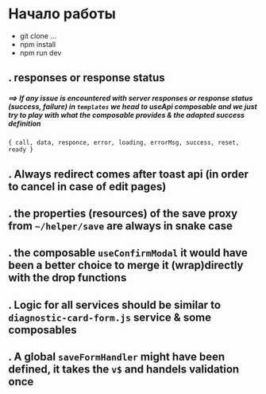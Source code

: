 # Начало работы

- git clone ...
- npm install
- npm run dev


## . responses or response status 
#####  ==>  If any issue is encountered with server responses or response status (success, failure) in `templates`  we head to useApi composable and we just try to play with what the composable provides & the adapted success definition 
`{ call, data, responce, error, loading, errorMsg, success, reset, ready }`


## . Always redirect comes after toast api (in order to cancel in case of edit pages)

## . the properties (resources) of the save proxy from `~/helper/save` are always in snake case 

## . the composable `useConfirmModal` it would have been a better choice to merge it (wrap)directly with the drop functions

## . Logic for all services should be similar to `diagnostic-card-form.js` service & some composables

## . A global `saveFormHandler` might have been defined, it takes the `v$` and handels validation once